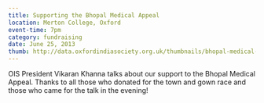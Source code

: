 ```yaml
---
title: Supporting the Bhopal Medical Appeal
location: Merton College, Oxford
event-time: 7pm
category: fundraising
date: June 25, 2013
thumb: http://data.oxfordindiasociety.org.uk/thumbnails/bhopal-medical-appeal/ox10k-484x403.jpg
---
```


OIS President Vikaran Khanna talks about our support to the Bhopal Medical
Appeal. Thanks to all those who donated for the town and gown race and
those who came for the talk in the evening!
